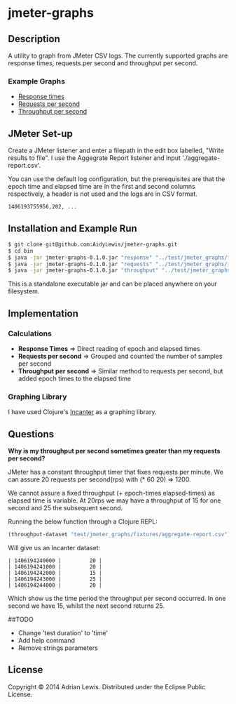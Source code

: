 # jmeter-graphs

## Description
A utility to graph from JMeter CSV logs. The currently supported graphs are response times, requests per second and throughput per second.

### Example Graphs
* [Response times](./examples/sample-response-times.png)
* [Requests per second]( ./examples/sample-requests.png)
* [Throughput per second]( ./examples/sample-throughput.png)

## JMeter Set-up
Create a JMeter listener and enter a filepath in the edit box labelled, "Write results to file". I use the Aggegrate Report listener and input './aggregate-report.csv'.

You can use the default log configuration, but the prerequisites are that the epoch time and elapsed time are in the first and second columns respectively, a header is not used and the logs are in CSV format. 

```log
1406193755956,202, ...
```

## Installation and Example Run
```bash 
$ git clone git@github.com:AidyLewis/jmeter-graphs.git
$ cd bin
$ java -jar jmeter-graphs-0.1.0.jar "response" "../test/jmeter_graphs/fixtures/aggregate-report.csv" "20rps"
$ java -jar jmeter-graphs-0.1.0.jar "requests" "../test/jmeter_graphs/fixtures/aggregate-report.csv"
$ java -jar jmeter-graphs-0.1.0.jar "throughput" "../test/jmeter_graphs/fixtures/aggregate-report.csv"
```
This is a standalone executable jar and can be placed anywhere on your filesystem.

## Implementation 

### Calculations

* **Response Times** => Direct reading of epoch and elapsed times
* **Requests per second** => Grouped and counted the number of samples per second 
* **Throughput per second** => Similar method to requests per second, but added epoch times to the elapsed time

### Graphing Library
I have used Clojure's [Incanter](https://github.com/incanter/incanter) as a graphing library.

## Questions
**Why is my throughput per second sometimes greater than my requests per second?**

JMeter has a constant throughput timer that fixes requests per minute. We can assure 20 requests per second(rps) with
(* 60 20) => 1200. 

We cannot assure a fixed throughput (+ epoch-times elapsed-times) as elapsed time is variable. At 20rps we may have a throughput of 15 for one second and 25 the subsequent second. 

Running the below function through a Clojure REPL:
```clojure
(throughput-dataset "test/jmeter_graphs/fixtures/aggregate-report.csv")
````

Will give us an Incanter dataset:
```log
| 1406194240000 |         20 |
| 1406194241000 |         20 |
| 1406194242000 |         15 |
| 1406194243000 |         25 |
| 1406194244000 |         20 |
```

Which show us the time period the throughput per second occurred. In one second we have 15, whilst the next second returns 25. 

##TODO
* Change 'test duration' to 'time'
* Add help command
* Remove strings parameters 



## License
Copyright © 2014 Adrian Lewis. Distributed under the Eclipse Public License.
